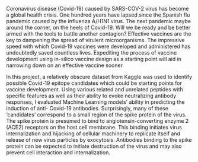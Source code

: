 Coronavirus disease (Covid-19) caused by SARS-COV-2 virus has become a global health crisis.  One hundred years have lapsed since the Spanish flu pandemic caused by the 
influenza A/H1N1 virus. The next pandemic maybe around the corner, on the heels of Covid-19. Will we be ready and be better armed with the tools to battle another contagion? 
Effective vaccines are the key to dampening the spread of virulent microorganisms. The impressive speed with which Covid-19 vaccines were developed and administered has 
undoubtedly saved countless lives. Expediting the process of vaccine development using in-silico vaccine design as a starting point will aid in narrowing down on an effective 
vaccine sooner. 

In this project, a relatively obscure dataset from Kaggle was used to identify possible Covid-19 epitope candidates which could be starting points for vaccine development. 
Using various related and unrelated peptides with specific features as well as their ability to evoke neutralizing antibody responses, I evaluated Machine Learning models’ 
ability in predicting the induction of anti- Covid-19 antibodies.  Surprisingly, many of these ‘candidates’ correspond to a small region of the spike protein of the virus. 
The spike protein is presumed to bind to angiotensin-converting enzyme 2 (ACE2) receptors on the host cell membrane. This binding initiates virus internalization and hijacking 
of cellular machinery to replicate itself and release of new virus particles by exocytosis.  Antibodies binding to the spike protein can be expected to initiate destruction of 
the virus and may also prevent cell interaction and internalization.
